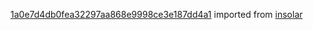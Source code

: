 [1a0e7d4db0fea32297aa868e9998ce3e187dd4a1](https://github.com/insolar/insolar/commit/1a0e7d4db0fea32297aa868e9998ce3e187dd4a1) imported from [insolar](https://github.com/insolar/insolar)
